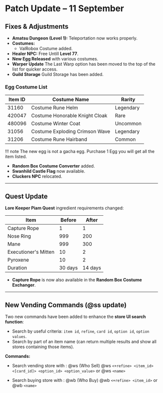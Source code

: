 # Patch Update – 11 September

## Fixes & Adjustments
- **Amatsu Dungeon (Level 1):** Teleportation now works properly.  
- **Costumes:**
  - ValRobox Costume added.   
- **Healer NPC:** Free Untill **Level 77**.  
- **New Egg Released** with various costumes.
- **Warper Update** The Last Warp option has been moved to the top of the list for quicker access.
- **Guild Storage** Guild Storage has been added.

### Egg Costume List
| Item ID  | Costume Name                          | Rarity     |
|----------|---------------------------------------|------------|
| 31160    | Costume Rune Helm                     | Legendary  |
| 420047   | Costume Honorable Knight Cloak        | Rare       |
| 480096   | Costume Winter Coat                   | Uncommon   |
| 31056    | Costume Exploding Crimson Wave        | Legendary  |
| 31206    | Costume Rune Hairband                 | Common     |

!!! note 
    The new egg is not a gacha egg. Purchase 1 Egg you will get all the item listed.

- **Random Box Costume Converter** added.  
- **Swanhild Castle Flag** now available.  
- **Cluckers NPC** relocated.

---

## Quest Update
**Lore Keeper Piam Quest** ingredient requirements changed:  

| Item                  | Before | After |
|------------------------|--------|-------|
| Capture Rope           | 1      | 1     |
| Nose Ring              | 999    | 200   |
| Mane                   | 999    | 300   |
| Executioner's Mitten   | 10     | 2     |
| Pyroxene               | 10     | 2     |
| Duration               | 30 days| 14 days|

- **Capture Rope** is now also available in the **Random Box Costume Exchanger**.

---

## New Vending Commands (@ss update)
Two new commands have been added to enhance the **store UI search function**:  

- Search by useful criteria: `item id`, `refine`, `card id`, `option id`, `option values`.  
- Search by part of an item name (can return multiple results and show all stores containing those items).  

**Commands:**
- Search vending store with : @ws (Who Sell)
@ws ```<+refine> <item_id> <[card_id]> <option_id> <option_value>``` or 
@ws ```<name>```

- Search buying store with : @wb (Who Buy)
@wb ```<+refine> <item_id>``` or 
@wb ```<name>```
